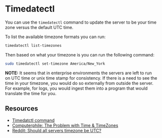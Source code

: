 # Timedatectl

You can use the `timedatectl` command to update the server to be your
time zone versus the default UTC time.

To list the available timezone formats you can run:

```bash
timedatectl list-timezones
```

Then based on what your timezone is you can run the following command:

```bash
sudo timedatectl set-timezone America/New_York
```

**NOTE:** It seems that in enterprise environments the servers are left
to run on UTC time or unix time stamp for consistency. If there is a 
need to see the time in your timezone, you would do so externally
from outside the server.  For example, for logs, you would ingest them
into a program that would translate the time for you.



## Resources

* [Timedatctl command][1]  
* [Computerphile: The Problem with Time & TimeZones][2]  
* [Reddit: Should all servers timezone be UTC?][3]  


[1]: https://linuxize.com/post/how-to-set-or-change-timezone-in-linux/
[2]: https://www.youtube.com/watch?v=-5wpm-gesOY&ab_channel=Computerphile
[3]: https://www.reddit.com/r/linuxadmin/comments/18rl5rs/should_all_servers_timezone_be_utc/
 
